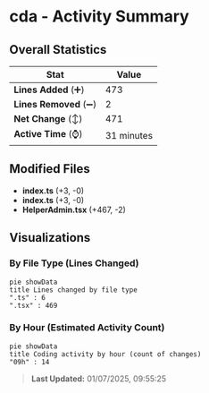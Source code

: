 # cda - Activity Summary 

## Overall Statistics

| Stat                   | Value                                                             |
| ---------------------- | ----------------------------------------------------------------- |
| **Lines Added** (➕)   | 473                                          |
| **Lines Removed** (➖) | 2                                        |
| **Net Change** (↕)    | 471                |
| **Active Time** (⌚)   | 31 minutes |


## Modified Files
- **index.ts** (+3, -0)
- **index.ts** (+3, -0)
- **HelperAdmin.tsx** (+467, -2)

## Visualizations

### By File Type (Lines Changed)

```mermaid
pie showData
title Lines changed by file type
".ts" : 6
".tsx" : 469
```

### By Hour (Estimated Activity Count)

```mermaid
pie showData
title Coding activity by hour (count of changes)
"09h" : 14
```


> **Last Updated:** 01/07/2025, 09:55:25